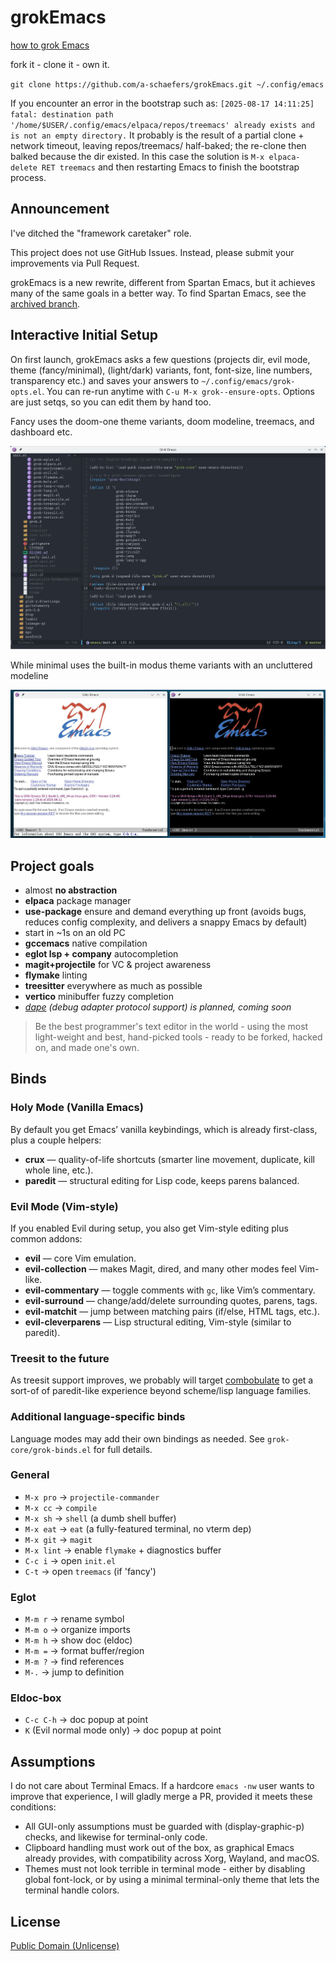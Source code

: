 # grokEmacs

[how to grok Emacs](https://www.youtube.com/playlist?list=PLFf4Ibrb-mjTcoaVv6orVtH93K47GPrwl)

fork it - clone it - own it.

`git clone https://github.com/a-schaefers/grokEmacs.git ~/.config/emacs`

If you encounter an error in the bootstrap such as: `[2025-08-17 14:11:25] fatal: destination path '/home/$USER/.config/emacs/elpaca/repos/treemacs' already exists and is not an empty directory.` It probably is the result of a partial clone + network timeout, leaving repos/treemacs/ half-baked; the re-clone then balked because the dir existed. In this case the solution is `M-x elpaca-delete RET treemacs` and then restarting Emacs to finish the bootstrap process.

## Announcement

I've ditched the "framework caretaker" role.

This project does not use GitHub Issues. Instead, please submit your improvements via Pull Request.

grokEmacs is a new rewrite, different from Spartan Emacs, but it achieves many of the same goals in a better way. To find Spartan Emacs, see the [archived branch](https://github.com/a-schaefers/spartan-emacs/tree/spartan-emacs-archive).

## Interactive Initial Setup

On first launch, grokEmacs asks a few questions (projects dir, evil mode, theme (fancy/minimal), (light/dark) variants, font, font-size, line numbers, transparency etc.) and saves your answers to `~/.config/emacs/grok-opts.el`. You can re-run anytime with `C-u M-x grok--ensure-opts`. Options are just setqs, so you can edit them by hand too.

Fancy uses the doom-one theme variants, doom modeline, treemacs, and dashboard etc.

![fancy](grok-fancy.jpg)

While minimal uses the built-in modus theme variants with an uncluttered modeline

![minimal](grok-minimal.jpg)

## Project goals

- almost **no abstraction**
- **elpaca** package manager
- **use-package** ensure and demand everything up front (avoids bugs, reduces config complexity, and delivers a snappy Emacs by default)
- start in ~1s on an old PC
- **gccemacs** native compilation
- **eglot lsp + company** autocompletion
- **magit+projectile** for VC & project awareness
- **flymake** linting
- **treesitter** everywhere as much as possible
- **vertico** minibuffer fuzzy completion
- *[dape](https://github.com/svaante/dape) (debug adapter protocol support) is planned, coming soon*

> Be the best programmer's text editor in the world - using the most light-weight and best, hand-picked tools - ready to be forked, hacked on, and made one's own.

## Binds

### Holy Mode (Vanilla Emacs)

By default you get Emacs’ vanilla keybindings, which is already first-class, plus a couple helpers:

- **crux** — quality-of-life shortcuts (smarter line movement, duplicate, kill whole line, etc.).
- **paredit** — structural editing for Lisp code, keeps parens balanced.

### Evil Mode (Vim-style)

If you enabled Evil during setup, you also get Vim-style editing plus common addons:

- **evil** — core Vim emulation.
- **evil-collection** — makes Magit, dired, and many other modes feel Vim-like.
- **evil-commentary** — toggle comments with `gc`, like Vim’s commentary.
- **evil-surround** — change/add/delete surrounding quotes, parens, tags.
- **evil-matchit** — jump between matching pairs (if/else, HTML tags, etc.).
- **evil-cleverparens** — Lisp structural editing, Vim-style (similar to paredit).

### Treesit to the future

As treesit support improves, we probably will target [combobulate](https://github.com/mickeynp/combobulate) to get a sort-of of paredit-like
experience beyond scheme/lisp language families.

### Additional language-specific binds

Language modes may add their own bindings as needed. See `grok-core/grok-binds.el` for full details.

### General
- `M-x pro` → `projectile-commander`
- `M-x cc` → `compile`
- `M-x sh` → `shell` (a dumb shell buffer)
- `M-x eat` → `eat` (a fully-featured terminal, no vterm dep)
- `M-x git` → `magit`
- `M-x lint` → enable `flymake` + diagnostics buffer
- `C-c i` → open `init.el`
- `C-t` → open `treemacs` (if 'fancy')

### Eglot
- `M-m r` → rename symbol
- `M-m o` → organize imports
- `M-m h` → show doc (eldoc)
- `M-m =` → format buffer/region
- `M-m ?` → find references
- `M-.`   → jump to definition

### Eldoc-box
- `C-c C-h` → doc popup at point
- `K` (Evil normal mode only) → doc popup at point

## Assumptions

I do not care about Terminal Emacs. If a hardcore `emacs -nw` user wants to improve that experience, I will gladly merge a PR, provided it meets these conditions:

- All GUI-only assumptions must be guarded with (display-graphic-p) checks, and likewise for terminal-only code.
- Clipboard handling must work out of the box, as graphical Emacs already provides, with compatibility across Xorg, Wayland, and macOS.
- Themes must not look terrible in terminal mode - either by disabling global font-lock, or by using a minimal terminal-only theme that lets the terminal handle colors.

## License
[Public Domain (Unlicense)](https://unlicense.org)
